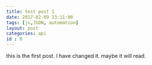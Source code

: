 ```yaml
---
title: test post 1
date: 2017-02-09 13:11:00
tags: [js,JSON, automation]
layout: post
categories: api
id : 0
---
```


this is the first post. I have changed it. maybe it will read.